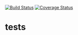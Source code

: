 [![Build Status](https://travis-ci.org/ponury-kostek/tests.svg?branch=master)](https://travis-ci.org/ponury-kostek/tests)
[![Coverage Status](https://coveralls.io/repos/ponury-kostek/tests/badge.svg?branch=master&service=github)](https://coveralls.io/github/ponury-kostek/tests?branch=master)
# tests
